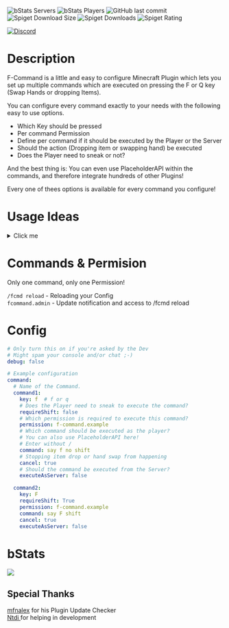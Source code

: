 ![bStats Servers](https://img.shields.io/bstats/servers/17738?style=for-the-badge) 
![bStats Players](https://img.shields.io/bstats/players/17738?style=for-the-badge) 
![GitHub last commit](https://img.shields.io/github/last-commit/Hutch79/F-Command?style=for-the-badge) 
![Spiget Download Size](https://img.shields.io/spiget/download-size/108009?style=for-the-badge) 
![Spiget Downloads](https://img.shields.io/spiget/downloads/108009?style=for-the-badge) 
![Spiget Rating](https://img.shields.io/spiget/rating/108009?style=for-the-badge)

[![Discord](https://github-production-user-asset-6210df.s3.amazonaws.com/42042811/249748477-12729e90-064e-4647-93cb-faae60cb033e.png)](https://dc.hutch79.ch)

# Description

F-Command is a little and easy to configure Minecraft Plugin which lets you set up multiple commands which are executed on pressing the F or Q key (Swap Hands or dropping Items).

You can configure every command exactly to your needs with the following easy to use options.

- Which Key should be pressed
- Per command Permission
- Define per command if it should be executed by the Player or the Server
- Should the action (Dropping item or swapping hand) be executed
- Does the Player need to sneak or not?

And the best thing is: You can even use PlaceholderAPI within the commands, and therefore integrate hundreds of other Plugins!

Every one of thees options is available for every command you configure!

# Usage Ideas

<details id="bkmrk-click-me-server-menu"><summary>Click me</summary>

## Server Menu

You have a menu where your players can easily switch servers on your network?  
Make it easily accessible by pressing shift+F to open the menu!

## Gui based AdminShop

You have a AdminShop in a GUI like EconomyShopGUI?  
Why not open it by pressing F?  
It's much easier than typing in a command!

</details>

# Commands &amp; Permision

Only one command, only one Permission!

`/fcmd reload` - Reloading your Config  
`fcommand.admin` - Update notification and access to /fcmd reload

# Config

```yaml
# Only turn this on if you're asked by the Dev
# Might spam your console and/or chat ;-)
debug: false

# Example configuration
command:
  # Name of the Command.
  command1:
    key: f  # f or q
    # Does the Player need to sneak to execute the command?
    requireShift: false
    # Which permission is required to execute this command?
    permission: f-command.example
    # Which command should be executed as the player?
    # You can also use PlaceholderAPI here!
    # Enter without /
    command: say f no shift
    # Stopping item drop or hand swap from happening
    cancel: true
    # Should the command be executed from the Server?
    executeAsServer: false

  command2:
    key: F
    requireShift: True
    permission: f-command.example
    command: say F shift
    cancel: true
    executeAsServer: false
```

# bStats

[![](https://bstats.org/signatures/bukkit/F-Command.svg)](https://bstats.org/plugin/bukkit/F-Command)

## Special Thanks

[mfnalex](https://github.com/JEFF-Media-GbR/Spigot-UpdateChecker) for his Plugin Update Checker  
[Ntdi ](https://github.com/n-tdi)for helping in development
